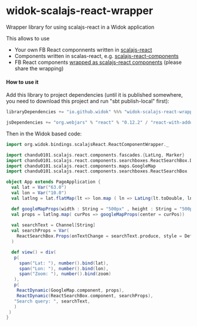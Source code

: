 # widok-scalajs-react-wrapper
Wrapper library for using scalajs-react in a Widok application

This allows to use
  * Your own FB React componnents written in [scalajs-react](https://github.com/japgolly/scalajs-react)
  * Components written in scalas-react, e.g. [scalajs-react-components](https://github.com/chandu0101/scalajs-react-components)
  * FB React components [wrapped as scalajs-react components](https://github.com/chandu0101/scalajs-react-components/blob/master/doc/InteropWithThirdParty.md) (please share the wrapping)
  
#### How to use it

Add this library to project dependencies (until it is published somewhere, you need to download this project and run "sbt publish-local" first):

```sbt
libraryDependencies += "io.github.widok" %%% "widok-scalajs-react-wrapper" % "0.1.0-SNAPSHOT" withSources() withJavadoc()

jsDependencies += "org.webjars" % "react" % "0.12.2" / "react-with-addons.js" commonJSName "React"

```
Then in the Widok based code:

```scala
import org.widok.bindings.scalajsReact.ReactComponentWrapper._

import chandu0101.scalajs.react.components.fascades.{LatLng, Marker}
import chandu0101.scalajs.react.components.searchboxes.ReactSearchBox.DefaultStyle
import chandu0101.scalajs.react.components.maps.GoogleMap
import chandu0101.scalajs.react.components.searchboxes.ReactSearchBox

object App extends PageApplication {
  val lat = Var("63.0")
  val lon = Var("10.0")
  val latlng = lat.flatMap(lt => lon.map ( ln => LatLng(lt.toDouble, ln.toDouble) ))

  def googleMapProps(width : String = "500px" , height : String = "500px", center: LatLng, zoom: Int = 4, markers: List[Marker] = Nil,url : String = "https://maps.googleapis.com/maps/api/js") = GoogleMap.Props(width,height,center, zoom, markers,url)
  val props = latlng.map( curPos => googleMapProps(center = curPos))
  
  val searchText = Channel[String]
  val searchProps = Var(
    ReactSearchBox.Props(onTextChange = searchText.produce, style = DefaultStyle)
  )

  def view() = div(
   p(
     span("Lat: "), number().bind(lat),
     span("Lon: "), number().bind(lon),
     span("Zoom: "), number().bind(zoom)
   ),
   p(
    ReactDynamic(GoogleMap.component, props),
    ReactDynamic(ReactSearchBox.component, searchProps),
   "Search query: ", searchText,
   )
 )
}
```
